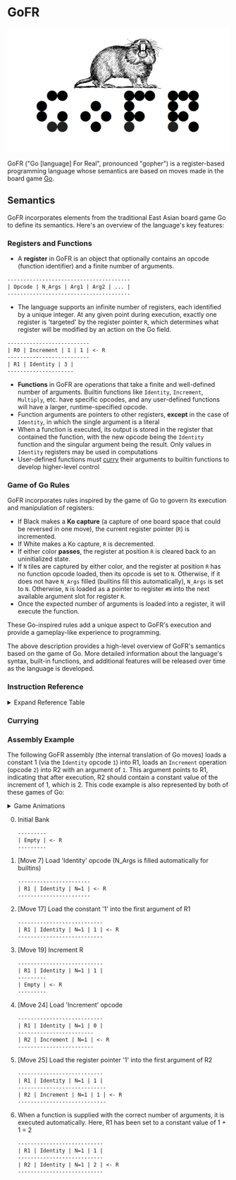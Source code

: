 # GoFR

![GoFR Logo](media/gofr_logo.png)

GoFR ("Go [language] For Real", pronounced "gopher") is a register-based programming language whose semantics are based on moves made in the board game [Go](https://en.wikipedia.org/wiki/Go_(game)).

## Semantics

GoFR incorporates elements from the traditional East Asian board game Go to define its semantics. Here's an overview of the language's key features:

### Registers and Functions

- A **register** in GoFR is an object that optionally contains an opcode (function identifier) and a finite number of arguments.
```
---------------------------------------
| Opcode | N_Args | Arg1 | Arg2 | ... |
---------------------------------------
```
- The language supports an infinite number of registers, each identified by a unique integer. At any given point during execution, exactly one register is 'targeted' by the register pointer `R`, which determines what register will be modified by an action on the Go field.
```
--------------------------
| R0 | Increment | 1 | 1 | <- R
--------------------------
| R1 | Identity | 3 |
---------------------
```
- **Functions** in GoFR are operations that take a finite and well-defined number of arguments. Builtin functions like `Identity`, `Increment`, `Multiply`, etc. have specific opcodes, and any user-defined functions will have a larger, runtime-specified opcode. 
- Function arguments are pointers to other registers, **except** in the case of `Identity`, in which the single argument is a literal
- When a function is executed, its output is stored in the register that contained the function, with the new opcode being the `Identity` function and the singular argument being the result. Only values in `Identity` registers may be used in computations
- User-defined functions must [curry](https://en.wikipedia.org/wiki/Currying) their arguments to builtin functions to develop higher-level control

### Game of Go Rules

GoFR incorporates rules inspired by the game of Go to govern its execution and manipulation of registers:

- If Black makes a **Ko capture** (a capture of one board space that could be reversed in one move), the current register pointer (`R`) is incremented.
- If White makes a Ko capture, `R` is decremented.
- If either color **passes**, the register at position `R` is cleared back to an uninitialized state.
- If `N` tiles are captured by either color, and the register at position `R` has no function opcode loaded, then its opcode is set to `N`. Otherwise, if it does not have `N_Args` filled (builtins fill this automatically), `N_Args` is set to `N`. Otherwise, `N` is loaded as a pointer to register `#N` into the next available argument slot for register `R`.
- Once the expected number of arguments is loaded into a register, it will execute the function.

These Go-inspired rules add a unique aspect to GoFR's execution and provide a gameplay-like experience to programming.

The above description provides a high-level overview of GoFR's semantics based on the game of Go. More detailed information about the language's syntax, built-in functions, and additional features will be released over time as the language is developed.

### Instruction Reference 

<details>
    <summary> Expand Reference Table</summary>

| n | Name | N_Args | Description |
|---|---|---|---|
| 1 | Identity | 1 | A special function for many reasons: it does not get executed, and its argument is a constant value rather than a pointer. If a data load is executed in Go while `R` points to an Identity instruction, it will be overwritten with the new value |
| 2 | Increment | 1 | Increments the value pointed at by its argument |
| 3 | Decrement | 1 | Decrements the value pointed at by its argument |
| 4 | Move | 2 | Copy the contents of the register at Arg1 to the register at Arg2 |
| 5 | JumpAndExec | 1 | [See description below](#jumpandexec) |
| 6 | Break | 1 | Breaks JumpAndExec loop |

#### JumpAndExec

The JumpAndExec function follows the procedure below:

1. Set `R` to the value of `R - Arg1`. 
2. Supply the argument `0` to the instruction at `R`. This may or may not cause the instruction to execute depending on its requirements
3. Increment `R`, goto step 2

</details>

### Currying

### Assembly Example

The following GoFR assembly (the internal translation of Go moves) loads a 
constant 1 (via the `Identity` opcode `1`) into R1, loads an `Increment` operation
(opcode `2`) into R2 with an argument of `1`. This argument points to R1, indicating
that after execution, R2 should contain a constant value of the increment of 1, 
which is 2. This code example is also represented by both of these games of Go: 
<details>
    <summary>Game Animations</summary>

| Step in ASM | Move in Game |
|---|---|
| 1 | 7 |
| 2 | 17 |
| 3 | 19 | 
| 4 | 24 |
| 5 | 25 |

![assembly example gif](media/asm_demo/demo-1.gif)

| Step in ASM | Move in Game |
|---|---|
| 1 | 3 |
| 2 | 12 |
| 3 | 13 | 
| 4 | 17 |
| 5 | 19 |

![assembly example gif](media/asm_demo/demo-2.gif)

</details>

0. Initial Bank
    ```
    ---------
    | Empty | <- R
    ---------
    ```
1. [Move 7] Load 'Identity' opcode (N_Args is filled automatically for builtins)
    ```
    -----------------------
    | R1 | Identity | N=1 | <- R
    -----------------------
    ```
2. [Move 17] Load the constant '1' into the first argument of R1
    ```
    ---------------------------
    | R1 | Identity | N=1 | 1 | <- R
    ---------------------------
    ```
3. [Move 19] Increment R
    ```
    ---------------------------
    | R1 | Identity | N=1 | 1 |
    ---------
    | Empty | <- R
    ---------
    ```
4. [Move 24] Load 'Increment' opcode
    ```
    ---------------------------
    | R1 | Identity | N=1 | 0 |
    ------------------------
    | R2 | Increment | N=1 | <- R
    ------------------------
    ```
5. [Move 25] Load the register pointer '1' into the first argument of R2
    ```
    ---------------------------
    | R1 | Identity | N=1 | 1 |
    ----------------------------
    | R2 | Increment | N=1 | 1 | <- R
    ----------------------------
    ```
6. When a function is supplied with the correct number of arguments, it is executed automatically. Here, R1 has been set to a constant value of 1 + 1 = 2
    ```
    ---------------------------
    | R1 | Identity | N=1 | 1 |
    ---------------------------
    | R2 | Identity | N=1 | 2 | <- R
    ---------------------------
    ```
